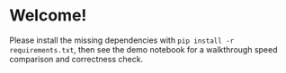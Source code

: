 # Welcome!
Please install the missing dependencies with `pip install -r requirements.txt`, then see the demo notebook for a walkthrough speed comparison and correctness check.

